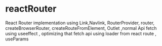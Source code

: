 # reactRouter
React Router implementation using Link,Navlink, RouterProvider, router, createBrowserRouter, createRouteFromElement, Outlet  ,normal Api fetch using useeffect , optimizing that fetch api using loader from  react route , useParams
